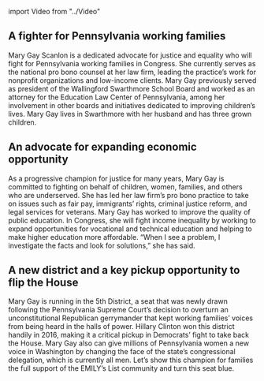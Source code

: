 import Video from "../Video"

## A fighter for Pennsylvania working families

Mary Gay Scanlon is a dedicated advocate for justice and equality who will fight for Pennsylvania working families in Congress. She currently serves as the national pro bono counsel at her law firm, leading the practice’s work for nonprofit organizations and low-income clients. Mary Gay previously served as president of the Wallingford Swarthmore School Board and worked as an attorney for the Education Law Center of Pennsylvania, among her involvement in other boards and initiatives dedicated to improving children’s lives. Mary Gay lives in Swarthmore with her husband and has three grown children.

## An advocate for expanding economic opportunity

As a progressive champion for justice for many years, Mary Gay is committed to fighting on behalf of children, women, families, and others who are underserved. She has led her law firm’s pro bono practice to take on issues such as fair pay, immigrants’ rights, criminal justice reform, and legal services for veterans. Mary Gay has worked to improve the quality of public education. In Congress, she will fight income inequality by working to expand opportunities for vocational and technical education and helping to make higher education more affordable. “When I see a problem, I investigate the facts and look for solutions,” she has said.

## A new district and a key pickup opportunity to flip the House

Mary Gay is running in the 5th District, a seat that was newly drawn following the Pennsylvania Supreme Court’s decision to overturn an unconstitutional Republican gerrymander that kept working families’ voices from being heard in the halls of power. Hillary Clinton won this district handily in 2016, making it a critical pickup in Democrats’ fight to take back the House. Mary Gay also can give millions of Pennsylvania women a new voice in Washington by changing the face of the state’s congressional delegation, which is currently all men. Let’s show this champion for families the full support of the EMILY’s List community and turn this seat blue.

